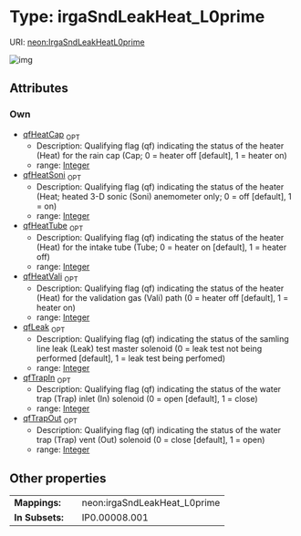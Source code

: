 
# Type: irgaSndLeakHeat_L0prime




URI: [neon:IrgaSndLeakHeatL0prime](https://data.neonscience.org/IrgaSndLeakHeatL0prime)


![img](http://yuml.me/diagram/nofunky;dir:TB/class/[IrgaSndLeakHeatL0prime&#124;qfTrapIn:integer%20%3F;qfTrapOut:integer%20%3F;qfLeak:integer%20%3F;qfHeatSoni:integer%20%3F;qfHeatTube:integer%20%3F;qfHeatCap:integer%20%3F;qfHeatVali:integer%20%3F])

## Attributes


### Own

 * [qfHeatCap](qfHeatCap.md)  <sub>OPT</sub>
    * Description: Qualifying flag (qf) indicating the status of the heater (Heat) for the rain cap (Cap; 0 = heater off [default], 1 = heater on)
    * range: [Integer](types/Integer.md)
 * [qfHeatSoni](qfHeatSoni.md)  <sub>OPT</sub>
    * Description: Qualifying flag (qf) indicating the status of the heater (Heat; heated 3-D sonic (Soni) anemometer only; 0 = off [default], 1 = on)
    * range: [Integer](types/Integer.md)
 * [qfHeatTube](qfHeatTube.md)  <sub>OPT</sub>
    * Description: Qualifying flag (qf) indicating the status of the heater (Heat) for the intake tube (Tube; 0 = heater on [default], 1 = heater off)
    * range: [Integer](types/Integer.md)
 * [qfHeatVali](qfHeatVali.md)  <sub>OPT</sub>
    * Description: Qualifying flag (qf) indicating the status of the heater (Heat) for the validation gas (Vali) path (0 = heater off [default], 1 = heater on)
    * range: [Integer](types/Integer.md)
 * [qfLeak](qfLeak.md)  <sub>OPT</sub>
    * Description: Qualifying flag (qf) indicating the status of the samling line leak (Leak) test master solenoid (0 = leak test not being performed [default], 1 = leak test being perfomed)
    * range: [Integer](types/Integer.md)
 * [qfTrapIn](qfTrapIn.md)  <sub>OPT</sub>
    * Description: Qualifying flag (qf) indicating the status of the water trap (Trap) inlet (In) solenoid (0 = open [default], 1 = close)
    * range: [Integer](types/Integer.md)
 * [qfTrapOut](qfTrapOut.md)  <sub>OPT</sub>
    * Description: Qualifying flag (qf) indicating the status of the water trap (Trap) vent (Out) solenoid (0 = close [default], 1 = open)
    * range: [Integer](types/Integer.md)

## Other properties

|  |  |  |
| --- | --- | --- |
| **Mappings:** | | neon:irgaSndLeakHeat_L0prime |
| **In Subsets:** | | IP0.00008.001 |

